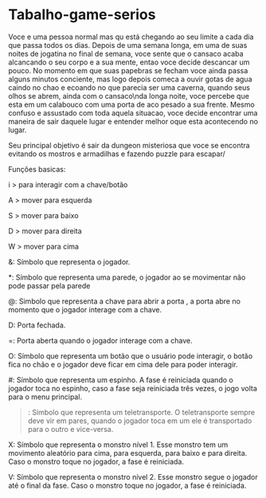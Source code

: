 # Tabalho-game-serios

Voce e uma pessoa normal mas qu está chegando ao seu limite a cada dia que passa todos os dias. Depois de uma semana longa, em uma de suas noites de jogatina no final de semana, voce sente que o cansaco acaba alcancando o seu corpo e a sua mente, entao voce decide descancar um pouco. No momento em que suas papebras se fecham voce ainda passa alguns minutos conciente, mas logo depois comeca a ouvir gotas de agua caindo no chao e ecoando no que parecia ser uma caverna, quando seus olhos se abrem, ainda com o cansaco\nda longa noite, voce percebe que esta em um calabouco com uma porta de aco pesado a sua frente. Mesmo confuso e assustado com toda aquela situacao, voce decide encontrar uma maneira de sair daquele lugar e entender melhor oque esta acontecendo no lugar.

Seu principal objetivo é sair da dungeon misteriosa que voce se encontra evitando os mostros e armadilhas e fazendo puzzle para escapar/

Funções basicas:

i > para interagir com a chave/botão

A > mover para esquerda

S > mover para baixo

D > mover para direita

W > mover para cima

&: Símbolo que representa o jogador.

*: Símbolo que representa uma parede, o jogador ao se movimentar não pode passar pela parede

@: Simbolo que representa a chave para abrir a porta , a porta abre no momento que o jogador interage com a chave.

D:  Porta fechada.

=: Porta aberta quando o jogador interage com a chave.

O: Símbolo que representa um botão que o usuário pode interagir, o botão fica no chão e o jogador deve ficar em cima dele para poder interagir.

#: Símbolo que representa um espinho. A fase é reiniciada quando o jogador toca no espinho, caso a fase seja reiniciada três vezes, o jogo volta para o menu principal.

>: Símbolo que representa um teletransporte. O teletransporte sempre deve vir em pares, quando o jogador toca em um ele é transportado para o outro e vice-versa.

X: Símbolo que representa o monstro nível 1. Esse monstro tem um movimento aleatório para cima, para esquerda, para baixo e para direita. Caso o monstro toque no jogador, a fase é reiniciada.

V: Símbolo que representa o monstro nível 2. Esse monstro segue o jogador até o final da fase. Caso o monstro toque no jogador, a fase é reiniciada.
